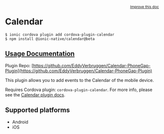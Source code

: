 <a style="float:right;font-size:12px;" href="http://github.com/ionic-team/ionic-native/edit/master/src/@ionic-native/plugins/calendar/index.ts#L56">
  Improve this doc
</a>

# Calendar

```
$ ionic cordova plugin add cordova-plugin-calendar
$ npm install @ionic-native/calendar@beta
```

## [Usage Documentation](https://ionicframework.com/docs/native/calendar/)

Plugin Repo: [https://github.com/EddyVerbruggen/Calendar-PhoneGap-Plugin](https://github.com/EddyVerbruggen/Calendar-PhoneGap-Plugin)

This plugin allows you to add events to the Calendar of the mobile device.

Requires Cordova plugin: `cordova-plugin-calendar`. For more info, please see the [Calendar plugin docs](https://github.com/EddyVerbruggen/Calendar-PhoneGap-Plugin).

## Supported platforms
- Android
- iOS




